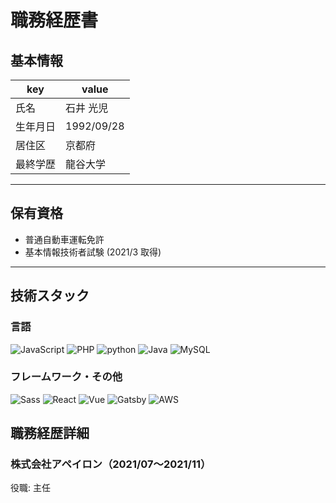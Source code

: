 # 職務経歴書

## 基本情報

| key      | value      |
| -------- | ---------- |
| 氏名     | 石井 光児  |
| 生年月日 | 1992/09/28 |
| 居住区   | 京都府     |
| 最終学歴 | 龍谷大学   |

---

## 保有資格

- 普通自動車運転免許
- 基本情報技術者試験 (2021/3 取得)

---

## 技術スタック

### 言語

![JavaScript](https://img.shields.io/badge/%20-JavaScript-ffe000?style=flat-square&logo=javascript&logoColor=000000)
![PHP](https://img.shields.io/badge/-PHP-7377AD?style=flat-square&logo=PHP&logoColor=white)
![python](https://img.shields.io/badge/-python-F0C03B?style=flat-square&logo=python&logoColor=356A98)
![Java](https://img.shields.io/badge/-Java-3F3F3F?style=flat-square&logo=Java&logoColor=ED7E18)
![MySQL](https://img.shields.io/badge/-MySQL-42759C?style=flat-square&logo=MySQL&logoColor=white)

### フレームワーク・その他

![Sass](https://img.shields.io/badge/%20-Sass-D56FA4?style=flat-square&logo=sass&logoColor=white)
![React](https://img.shields.io/badge/%20-React-282C34?style=flat-square&logo=react&logoColor=5ED3F3)
![Vue](https://img.shields.io/badge/%20-Vue-36495F?style=flat-square&logo=vuedotjs)
![Gatsby](https://img.shields.io/badge/-Gatsby-663399?style=flat-square&logo=Gatsby&logoColor=white)
![AWS](https://img.shields.io/badge/-AWS-FF9632?style=flat-square&logo=amazonaws)

## 職務経歴詳細

### 株式会社アペイロン（2021/07〜2021/11）

役職: 主任
